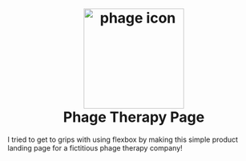 <h1 align="center">
    <img src="https://raw.githubusercontent.com/em-baggie/product_page/main/Phage/Icon.webp" alt="phage icon" height="200">
    <br/>
    Phage Therapy Page
</h1>

I tried to get to grips with using flexbox by making this simple product landing page for a fictitious phage therapy company!
